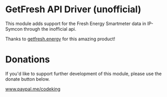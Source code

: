 # GetFresh API Driver (unofficial)
This module adds support for the Fresh Energy Smartmeter data in IP-Symcon through the inofficial api.

Thanks to <a href="https://www.getfresh.energy" target="_blank">getfresh.energy</a> for this amazing product!

# Donations
If you'd like to support further development of this module, please use the donate button below.

<a href="www.paypal.me/codeking" target="_blank">www.paypal.me/codeking</a>